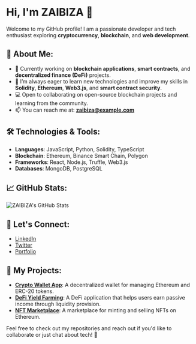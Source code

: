# Hi, I'm ZAIBIZA 👋

Welcome to my GitHub profile! I am a passionate developer and tech enthusiast exploring **cryptocurrency**, **blockchain**, and **web development**.

## 🚀 About Me:
- 🔧 Currently working on **blockchain applications**, **smart contracts**, and **decentralized finance (DeFi)** projects.
- 🌱 I’m always eager to learn new technologies and improve my skills in **Solidity**, **Ethereum**, **Web3.js**, and **smart contract security**.
- 💻 Open to collaborating on open-source blockchain projects and learning from the community.
- 📫 You can reach me at: **zaibiza@example.com**

## 🛠 Technologies & Tools:
- **Languages**: JavaScript, Python, Solidity, TypeScript
- **Blockchain**: Ethereum, Binance Smart Chain, Polygon
- **Frameworks**: React, Node.js, Truffle, Web3.js
- **Databases**: MongoDB, PostgreSQL

## 📈 GitHub Stats:
![ZAIBIZA's GitHub Stats](https://github-readme-stats.vercel.app/api?username=ZAIBIZA&show_icons=true&count_private=true&hide=prs&theme=radical)

## 🔗 Let's Connect:
- [LinkedIn](https://www.linkedin.com/in/zaibiza)
- [Twitter](https://twitter.com/zaibiza)
- [Portfolio](https://www.zaibiza.com)

## 📂 My Projects:
- **[Crypto Wallet App](https://github.com/ZAIBIZA/crypto-wallet)**: A decentralized wallet for managing Ethereum and ERC-20 tokens.
- **[DeFi Yield Farming](https://github.com/ZAIBIZA/defi-yield-farming)**: A DeFi application that helps users earn passive income through liquidity provision.
- **[NFT Marketplace](https://github.com/ZAIBIZA/nft-marketplace)**: A marketplace for minting and selling NFTs on Ethereum.

Feel free to check out my repositories and reach out if you'd like to collaborate or just chat about tech! 🌟

